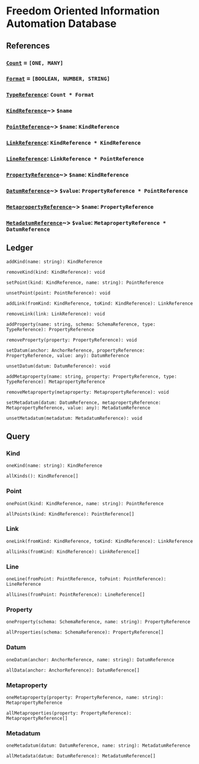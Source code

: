 # Freedom Oriented Information Automation Database

## References

### [`Count`](https://github.com/AriChivukula/foia-db/blob/master/source/reference/TypeReference.ts) = `[ONE, MANY]`

### [`Format`](https://github.com/AriChivukula/foia-db/blob/master/source/reference/TypeReference.ts) = `[BOOLEAN, NUMBER, STRING]`

### [`TypeReference`](https://github.com/AriChivukula/foia-db/blob/master/source/reference/TypeReference.ts): `Count * Format`

### [`KindReference`](https://github.com/AriChivukula/foia-db/blob/master/source/reference/KindReference.ts)~> `$name`

### [`PointReference`](https://github.com/AriChivukula/foia-db/blob/master/source/reference/PointReference.ts)~> `$name`: `KindReference`

### [`LinkReference`](https://github.com/AriChivukula/foia-db/blob/master/source/reference/LinkReference.ts): `KindReference * KindReference`

### [`LineReference`](https://github.com/AriChivukula/foia-db/blob/master/source/reference/LineReference.ts): `LinkReference * PointReference`

### [`PropertyReference`](https://github.com/AriChivukula/foia-db/blob/master/source/reference/PropertyReference.ts)~> `$name`: `KindReference`

### [`DatumReference`](https://github.com/AriChivukula/foia-db/blob/master/source/reference/DatumReference.ts)~> `$value`: `PropertyReference * PointReference`

### [`MetapropertyReference`](https://github.com/AriChivukula/foia-db/blob/master/source/reference/MetapropertyReference.ts)~> `$name`: `PropertyReference`

### [`MetadatumReference`](https://github.com/AriChivukula/foia-db/blob/master/source/reference/MetadatumReference.ts)~> `$value`: `MetapropertyReference * DatumReference`

## Ledger

`addKind(name: string): KindReference`

`removeKind(kind: KindReference): void`

`setPoint(kind: KindReference, name: string): PointReference`

`unsetPoint(point: PointReference): void`

`addLink(fromKind: KindReference, toKind: KindReference): LinkReference`

`removeLink(link: LinkReference): void`

`addProperty(name: string, schema: SchemaReference, type: TypeReference): PropertyReference`

`removeProperty(property: PropertyReference): void`

`setDatum(anchor: AnchorReference, propertyReference: PropertyReference, value: any): DatumReference`

`unsetDatum(datum: DatumReference): void`

`addMetaproperty(name: string, property: PropertyReference, type: TypeReference): MetapropertyReference`

`removeMetaproperty(metaproperty: MetapropertyReference): void`

`setMetadatum(datum: DatumReference, metapropertyReference: MetapropertyReference, value: any): MetadatumReference`

`unsetMetadatum(metadatum: MetadatumReference): void`

## Query

### Kind

`oneKind(name: string): KindReference`

`allKinds(): KindReference[]`

### Point

`onePoint(kind: KindReference, name: string): PointReference`

`allPoints(kind: KindReference): PointReference[]`

### Link

`oneLink(fromKind: KindReference, toKind: KindReference): LinkReference`

`allLinks(fromKind: KindReference): LinkReference[]`

### Line

`oneLine(fromPoint: PointReference, toPoint: PointReference): LineReference`

`allLines(fromPoint: PointReference): LineReference[]`

### Property

`oneProperty(schema: SchemaReference, name: string): PropertyReference`

`allProperties(schema: SchemaReference): PropertyReference[]`

### Datum

`oneDatum(anchor: AnchorReference, name: string): DatumReference`

`allData(anchor: AnchorReference): DatumReference[]`

### Metaproperty

`oneMetaproperty(property: PropertyReference, name: string): MetapropertyReference`

`allMetaproperties(property: PropertyReference): MetapropertyReference[]`

### Metadatum

`oneMetadatum(datum: DatumReference, name: string): MetadatumReference`

`allMetadata(datum: DatumReference): MetadatumReference[]`
